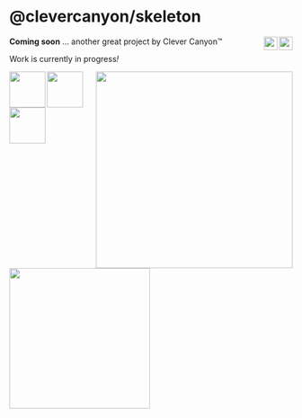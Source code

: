 # @clevercanyon/skeleton

<img src="https://r2.hop.gdn/assets/images/code.gif" width="24" align="right" />
<img src="https://r2.hop.gdn/assets/brands/clevercanyon/logo-on-light-bg.svg" height="24" align="right" />

**Coming soon** ... another great project by Clever Canyon™

Work is currently in progress<em>!</em>

<img src="https://r2.hop.gdn/assets/images/github-snake.gif" width="350" align="right" />
<img src="https://r2.hop.gdn/assets/images/typescript.svg" width="64" align="left" />
<img src="https://r2.hop.gdn/assets/images/javascript.svg" width="64" align="left" />
<img src="https://r2.hop.gdn/assets/images/nodejs.svg" width="64" align="left" />
<img src="https://r2.hop.gdn/assets/images/manufacturetocat.png" width="250" align="left" />
